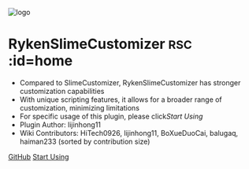 ![logo](https://cdn.jsdelivr.net/gh/SlimefunReloadingProject/RykenSlimeCustomizer-Wiki@master/images/logo.svg)

# RykenSlimeCustomizer <small>RSC</small> :id=home

* Compared to SlimeCustomizer, RykenSlimeCustomizer has stronger customization capabilities
* With unique scripting features, it allows for a broader range of customization, minimizing limitations
* For specific usage of this plugin, please click*Start Using*
* Plugin Author: lijinhong11
* Wiki Contributors: HiTech0926, lijinhong11, BoXueDuoCai, balugaq, haiman233 (sorted by contribution size)

[GitHub](https://github.com/SlimefunReloadingProject/RykenSlimeCustomizer-EN)
[Start Using](README)